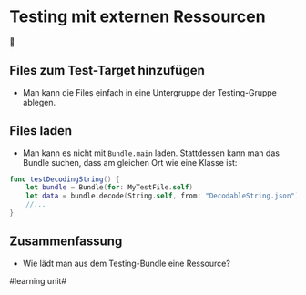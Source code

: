 # Testing mit externen Ressourcen
💾

## Files zum Test-Target hinzufügen

- Man kann die Files einfach in eine Untergruppe der Testing-Gruppe ablegen.

## Files laden

- Man kann es nicht mit `Bundle.main` laden. Stattdessen kann man das Bundle suchen, dass am gleichen Ort wie eine Klasse ist:

```swift
func testDecodingString() {
    let bundle = Bundle(for: MyTestFile.self)
    let data = bundle.decode(String.self, from: "DecodableString.json")
	//...
}
```

## Zusammenfassung
- Wie lädt man aus dem Testing-Bundle eine Ressource?

#learning unit#